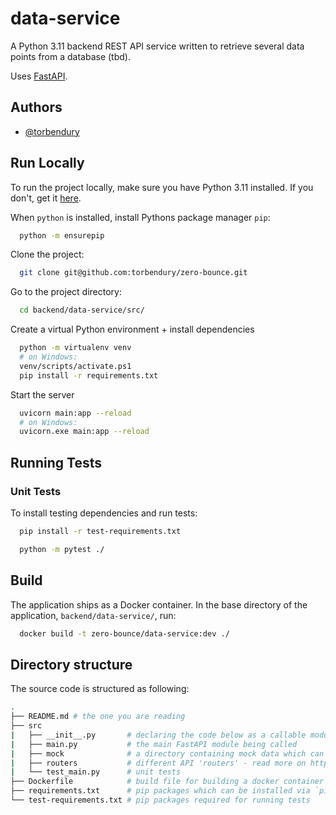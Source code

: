 
# data-service

A Python 3.11 backend REST API service written to retrieve several data points from a database (tbd).

Uses [FastAPI](https://fastapi.tiangolo.com/).

## Authors

- [@torbendury](https://www.github.com/torbendury)

## Run Locally

To run the project locally, make sure you have Python 3.11 installed. If you don't, get it [here](https://www.python.org/downloads/).

When `python` is installed, install Pythons package manager `pip`:

```bash
  python -m ensurepip
```

Clone the project:

```bash
  git clone git@github.com:torbendury/zero-bounce.git
```

Go to the project directory:

```bash
  cd backend/data-service/src/
```

Create a virtual Python environment + install dependencies

```bash
  python -m virtualenv venv
  # on Windows:
  venv/scripts/activate.ps1
  pip install -r requirements.txt
```

Start the server

```bash
  uvicorn main:app --reload
  # on Windows:
  uvicorn.exe main:app --reload
```

## Running Tests

### Unit Tests

To install testing dependencies and run tests:

```bash
  pip install -r test-requirements.txt

  python -m pytest ./
```

## Build

The application ships as a Docker container. In the base directory of the application, `backend/data-service/`, run:

```bash
  docker build -t zero-bounce/data-service:dev ./
```

## Directory structure

The source code is structured as following:

```bash
.
├── README.md # the one you are reading
├── src
|   ├── __init__.py       # declaring the code below as a callable module
|   ├── main.py           # the main FastAPI module being called
|   ├── mock              # a directory containing mock data which can also be imported like a python module
|   ├── routers           # different API 'routers' - read more on https://fastapi.tiangolo.com/tutorial/bigger-applications/#apirouter
|   └── test_main.py      # unit tests
├── Dockerfile            # build file for building a docker container
├── requirements.txt      # pip packages which can be installed via `pip install -r requirements.txt`
└── test-requirements.txt # pip packages required for running tests
```
